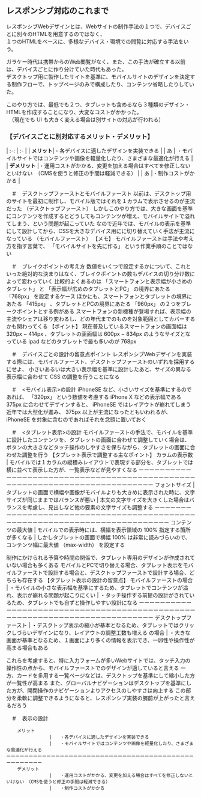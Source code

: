 

## レスポンシブ対応のこれまで 
レスポンシブWebデザインとは、Webサイトの制作手法の１つで、デバイスごとに別々のHTMLを用意するのではなく、  
１つのHTMLをベースに、多様なデバイス・環境での閲覧に対応する手法をいう。  

ガラケー時代は携帯からのWeb閲覧がなく、また、この手法が確立する以前は、デバイスごとに作り分けていた時代もあった。  
デスクトップ用に製作したサイトを基準に、モバイルサイトのデザインを決定する制作フローで、トップページのみで構成したり、コンテンツ省略したりしていた。  

このやり方では、最低でも２つ、タブレットも含めるなら３種類のデザイン・HTMLを作成することになり、大変なコストがかかった。  
　（現在でも UI も大きく変える場合は別サイトの対応が行われる）  
### 【デバイスごとに別対応するメリット・デメリット】
| :-: | :- |
| **メリット**|・各デバイスに適したデザインを実装できる |
| あ | ・モバイルサイトではコンテンツや画像を軽量化したり、さまざまな最適化が行える |
| **デメリット** |・運用コストがかかる、変更を加える場合はすべてを修正しないといけない　（CMSを使うと修正の手間は軽減できる）  |
| あ |・制作コストがかかる |


　＃　デスクトップファーストとモバイルファースト 
以前は、デスクトップ用のサイトを最初に制作し、モバイル版ではそれを１カラムで表示させるのが主流だった （デスクトップファースト）
しかしこのやり方では、大きな画面を基準にコンテンツを作成するとどうしてもコンテンツが増え、モバイルサイトで溢れてしまう、という問題が起こっていた 
なので近年では、モバイルの表示を基準にして設計してから、CSSを大きなデバイス用にに切り替えていく手法が主流になっている （モバイルファースト）
	【メモ】
	モバイルファーストは手法や考え方を指す言葉で、 「モバイルサイトを先に作る」 という作業手順のことではない

　＃　ブレイクポイントの考え方 
数値をいくつで設定するかについて、これといった絶対的な決まりはなく、ブレイクポイントの数もデバイスの切り分け数によって変わっていく 
比較的よくあるのは 「スマートフォンと表示幅が小さめのタブレット」 と 「表示幅が広めのタブレットとPC」 の境界にあたる 「768px」 を設定するケース
ほかにも、スマートフォンとタブレットの境界にあたる 「415px」 、タブレットとPCの境界にあたる 「960px」 の２つをブレークポイントとする例がある
スマートフォンの新機種が登場すれば、表示幅の主流やシェアは移り変わるし、どの年代までのものを対象範囲としてカバーするかも関わってくる 
	【ポイント】
	現在普及しているスマートフォンの画面幅は 320px ~ 414px 、タブレットの画面幅は 600px ~ 834px のようなサイズとなっている
	 ipad などのタブレットで最も多いのが 768px

　＃　デバイスごとの設計の留意点ポイント 
レスポンシブWebデザインを実装する際には、モバイルファースト、デスクトップファーストのいずれを採用するにせよ、
小さいあるいは大きい表示幅を基準に設計したあと、サイズの異なる表示幅に合わせて CSS の調整を行うことになる

　＃　<モバイル表示>の設計 
 iPhoneSE など、小さいサイズを基準にするのであれば、 「320px」 という数値を考慮する
 iPhone X などの表示幅である 375px に合わせてデザインすると、 iPhoneSE ではレイアウトが崩れてしまう
近年では大型化が進み、 375px 以上が主流になったともいわれるが、 iPhoneSE を対象に含むのであればそれを念頭に置いておく

　＃　<タブレット表示>の設計 
モバイルファーストの手法で、モバイルを基準に設計したコンテンツを、タブレットの画面に合わせて調整していく場合は、 
ボタンの大きさなどタッチ操作のしやすさを保ちながら、タブレットの画面に合わせた調整を行う 
	【タブレット表示で調整する主なポイント】
	カラムの表示数		|	モバイルでは１カラムの縦積みレイアウトで表現する部分を、タブレットでは横に並べて表示した方が、一覧表示などが見やすくなる
	ーーーーーーーーーーーーーーーーーーーーーーーーーーーーーーーーーーーーーーーーーーーーーーーーーーーーーーーーーーーーーーーーーーーーーーーーーー
	フォントサイズ		|	タブレットの画面で横幅や画像がモバイルよりも大きめに表示された時に、文字サイズが同じままではバランスが悪い
						|	本文の文字サイズを大きくした場合はバランスを考慮し、見出しなど他の要素の文字サイズも調整する
	ーーーーーーーーーーーーーーーーーーーーーーーーーーーーーーーーーーーーーーーーーーーーーーーーーーーーーーーーーーーーーーーーーーーーーーーーーー
	コンテンツの最大値		|	モバイルでの表示時には、横幅を表示領域の 100% 指定する箇所が多くなる
						|	しかしタブレットの画面で横幅 100% は非常に読みづらいので、コンテンツ幅に最大値 （max-width） を設定する

制作にかけられる予算や時間の関係で、タブレット専用のデザインが作成されていない場合も多くある 
モバイルとPCで切り替える場合、タブレット表示をモバイルファーストで設計する場合と、デスクトップファーストで設計する場合、どちらも存在する
	【タブレット表示の設計の留意点】
	モバイルファーストの場合	|	・モバイルの小さな表示幅を基準にするため、タブレットでコンテンツが溢れ、表示が崩れる問題が起こりにくい
							|	・タッチ操作する前提の設計がされているため、タブレットでも自ずと操作しやすい設計になる
	ーーーーーーーーーーーーーーーーーーーーーーーーーーーーーーーーーーーーーーーーーーーーーーーーーーーーーーーーーーーーーーーーーーーーーーーーーー
	デスクトップファースト		|	・デスクトップ表示の縮小が基本となるため、タブレットではクリックしづらいデザインになり、レイアウトの調整工数も増える
	の場合					|	・大きな画面が基準となるため、１画面により多くの情報を表示でき、一卵性や操作性が高まる場合もある

これらを考慮すると、特に入力フォームが多いWebサイトでは、タッチ入力の操作性の点から、モバイルファーストでのデザインが適していると言える
一方、カードを多用する一覧ページなどは、デスクトップを基準にして縮小した方が一覧性が高まる 
また、グローバルナビゲーションはデスクトップを基準にした方が、開閉操作のナビゲーションよりアクセスのしやすさは向上する 
この部分を柔軟に調整できるようになると、レスポンシブ実装の腕前が上がったと言えるだろう 

　＃　<PC>表示の設計
 
 		メリット
					|	・各デバイスに適したデザインを実装できる
					|	・モバイルサイトではコンテンツや画像を軽量化したり、さまざまな最適化が行える
	ーーーーーーーーーーーーーーーーーーーーーーーーーーーーーーーーーーーーーーーーーーーーーーーーーー
		デメリット
					|	・運用コストがかかる、変更を加える場合はすべてを修正しないといけない　（CMSを使うと修正の手間は軽減できる）
					|	・制作コストがかかる



